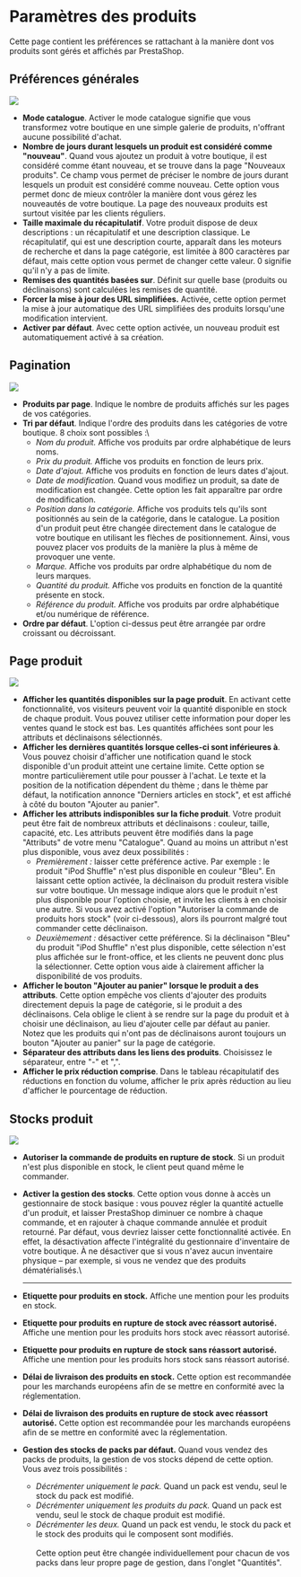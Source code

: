 # Paramètres des produits

Cette page contient les préférences se rattachant à la manière dont vos produits sont gérés et affichés par PrestaShop.

## Préférences générales <a href="#parametresdesproduits-preferencesgenerales" id="parametresdesproduits-preferencesgenerales"></a>

![](../../../.gitbook/assets/64225331.png)

* **Mode catalogue**. Activer le mode catalogue signifie que vous transformez votre boutique en une simple galerie de produits, n'offrant aucune possibilité d'achat.
* **Nombre de jours durant lesquels un produit est considéré comme "nouveau"**. Quand vous ajoutez un produit à votre boutique, il est considéré comme étant nouveau, et se trouve dans la page "Nouveaux produits". Ce champ vous permet de préciser le nombre de jours durant lesquels un produit est considéré comme nouveau. Cette option vous permet donc de mieux contrôler la manière dont vous gérez les nouveautés de votre boutique. La page des nouveaux produits est surtout visitée par les clients réguliers.
* **Taille maximale du récapitulatif**. Votre produit dispose de deux descriptions : un récapitulatif et une description classique. Le récapitulatif, qui est une description courte, apparaît dans les moteurs de recherche et dans la page catégorie, est limitée à 800 caractères par défaut, mais cette option vous permet de changer cette valeur. 0 signifie qu'il n'y a pas de limite.
* **Remises des quantités basées sur**. Définit sur quelle base (produits ou déclinaisons) sont calculées les remises de quantité.
* **Forcer la mise à jour des URL simplifiées.** Activée, cette option permet la mise à jour automatique des URL simplifiées des produits lorsqu'une modification intervient.
* **Activer par défaut**. Avec cette option activée, un nouveau produit est automatiquement activé à sa création.

## Pagination <a href="#parametresdesproduits-pagination" id="parametresdesproduits-pagination"></a>

![](../../../.gitbook/assets/64225332.png)

* **Produits par page**. Indique le nombre de produits affichés sur les pages de vos catégories.
* **Tri par défaut**. Indique l'ordre des produits dans les catégories de votre boutique. 8 choix sont possibles :\\
  * _Nom du produit._ Affiche vos produits par ordre alphabétique de leurs noms.
  * _Prix du produit._ Affiche vos produits en fonction de leurs prix.
  * _Date d'ajout._ Affiche vos produits en fonction de leurs dates d'ajout.
  * _Date de modification._ Quand vous modifiez un produit, sa date de modification est changée. Cette option les fait apparaître par ordre de modification.
  * _Position dans la catégorie._ Affiche vos produits tels qu'ils sont positionnés au sein de la catégorie, dans le catalogue. La position d'un produit peut être changée directement dans le catalogue de votre boutique en utilisant les flèches de positionnement. Ainsi, vous pouvez placer vos produits de la manière la plus à même de provoquer une vente.
  * _Marque._ Affiche vos produits par ordre alphabétique du nom de leurs marques.
  * _Quantité du produit._ Affiche vos produits en fonction de la quantité présente en stock.
  * _Référence du produit._ Affiche vos produits par ordre alphabétique et/ou numérique de référence.
* **Ordre par défaut**. L'option ci-dessus peut être arrangée par ordre croissant ou décroissant.

## Page produit <a href="#parametresdesproduits-pageproduit" id="parametresdesproduits-pageproduit"></a>

![](../../../.gitbook/assets/64225333.png)

* **Afficher les quantités disponibles sur la page produit**. En activant cette fonctionnalité, vos visiteurs peuvent voir la quantité disponible en stock de chaque produit. Vous pouvez utiliser cette information pour doper les ventes quand le stock est bas. Les quantités affichées sont pour les attributs et déclinaisons sélectionnés.
* **Afficher les dernières quantités lorsque celles-ci sont inférieures à**. Vous pouvez choisir d'afficher une notification quand le stock disponible d'un produit atteint une certaine limite. Cette option se montre particulièrement utile pour pousser à l'achat. Le texte et la position de la notification dépendent du thème ; dans le thème par défaut, la notification annonce "Derniers articles en stock", et est affiché à côté du bouton "Ajouter au panier".
* **Afficher les attributs indisponibles sur la fiche produit**. Votre produit peut être fait de nombreux attributs et déclinaisons : couleur, taille, capacité, etc. Les attributs peuvent être modifiés dans la page "Attributs" de votre menu "Catalogue". Quand au moins un attribut n'est plus disponible, vous avez deux possibilités :
  * _Premièrement :_ laisser cette préférence active. Par exemple : le produit "iPod Shuffle" n'est plus disponible en couleur "Bleu". En laissant cette option activée, la déclinaison du produit restera visible sur votre boutique. Un message indique alors que le produit n'est plus disponible pour l'option choisie, et invite les clients à en choisir une autre. Si vous avez activé l'option "Autoriser la commande de produits hors stock" (voir ci-dessous), alors ils pourront malgré tout commander cette déclinaison.
  * _Deuxièmement :_ désactiver cette préférence. Si la déclinaison "Bleu" du produit "iPod Shuffle" n'est plus disponible, cette sélection n'est plus affichée sur le front-office, et les clients ne peuvent donc plus la sélectionner. Cette option vous aide à clairement afficher la disponibilité de vos produits.
* **Afficher le bouton "Ajouter au panier" lorsque le produit a des attributs**. Cette option empêche vos clients d'ajouter des produits directement depuis la page de catégorie, si le produit a des déclinaisons. Cela oblige le client à se rendre sur la page du produit et à choisir une déclinaison, au lieu d'ajouter celle par défaut au panier. Notez que les produits qui n'ont pas de déclinaisons auront toujours un bouton "Ajouter au panier" sur la page de catégorie.
* **Séparateur des attributs dans les liens des produits**. Choisissez le séparateur, entre "-" et ",".
* **Afficher le prix réduction comprise**. Dans le tableau récapitulatif des réductions en fonction du volume, afficher le prix après réduction au lieu d'afficher le pourcentage de réduction.

## Stocks produit <a href="#parametresdesproduits-stocksproduit" id="parametresdesproduits-stocksproduit"></a>

![](../../../.gitbook/assets/64225336.png)

* **Autoriser la commande de produits en rupture de stock**. Si un produit n'est plus disponible en stock, le client peut quand même le commander.
*   **Activer la gestion des stocks**. Cette option vous donne à accès un gestionnaire de stock basique : vous pouvez régler la quantité actuelle d'un produit, et laisser PrestaShop diminuer ce nombre à chaque commande, et en rajouter à chaque commande annulée et produit retourné. Par défaut, vous devriez laisser cette fonctionnalité activée. En effet, la désactivation affecte l'intégralité du gestionnaire d'inventaire de votre boutique. À ne désactiver que si vous n'avez aucun inventaire physique – par exemple, si vous ne vendez que des produits dématérialisés.\\

    ***
* **Etiquette pour produits en stock.** Affiche une mention pour les produits en stock.
* **Etiquette pour produits en rupture de stock avec réassort autorisé.** Affiche une mention pour les produits hors stock avec réassort autorisé.
* **Etiquette pour produits en rupture de stock sans réassort autorisé.** Affiche une mention pour les produits hors stock sans réassort autorisé.
* **Délai de livraison des produits en stock.** Cette option est recommandée pour les marchands européens afin de se mettre en conformité avec la réglementation.
* **Délai de livraison des produits en rupture de stock avec réassort autorisé.** Cette option est recommandée pour les marchands européens afin de se mettre en conformité avec la réglementation.
* **Gestion des stocks de packs par défaut.** Quand vous vendez des packs de produits, la gestion de vos stocks dépend de cette option. Vous avez trois possibilités :
  * _Décrémenter uniquement le pack._ Quand un pack est vendu, seul le stock du pack est modifié.
  * _Décrémenter uniquement les produits du pack._ Quand un pack est vendu, seul le stock de chaque produit est modifié.
  * _Décrémenter les deux._ Quand un pack est vendu, le stock du pack et le stock des produits qui le composent sont modifiés.\
    \
    Cette option peut être changée individuellement pour chacun de vos packs dans leur propre page de gestion, dans l'onglet "Quantités".
